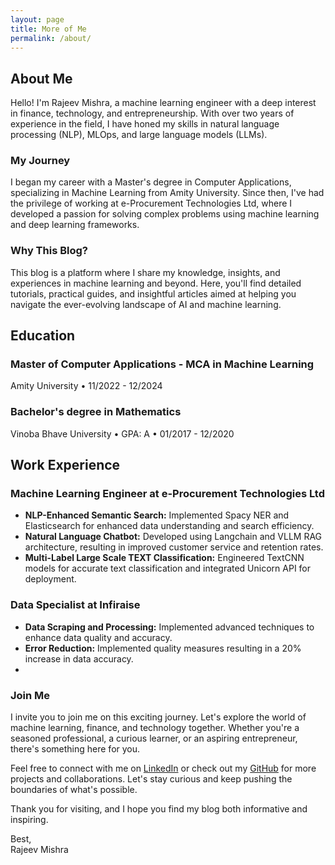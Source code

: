 ```yaml
---
layout: page
title: More of Me
permalink: /about/
---
```


## About Me

Hello! I'm Rajeev Mishra, a machine learning engineer with a deep interest in finance, technology, and entrepreneurship. With over two years of experience in the field, I have honed my skills in natural language processing (NLP), MLOps, and large language models (LLMs).

### My Journey
I began my career with a Master's degree in Computer Applications, specializing in Machine Learning from Amity University. Since then, I've had the privilege of working at e-Procurement Technologies Ltd, where I developed a passion for solving complex problems using machine learning and deep learning frameworks.

### Why This Blog?
This blog is a platform where I share my knowledge, insights, and experiences in machine learning and beyond. Here, you'll find detailed tutorials, practical guides, and insightful articles aimed at helping you navigate the ever-evolving landscape of AI and machine learning.

## Education

### Master of Computer Applications - MCA in Machine Learning

Amity University • 11/2022 - 12/2024

### Bachelor's degree in Mathematics

Vinoba Bhave University • GPA: A • 01/2017 - 12/2020

## Work Experience

### Machine Learning Engineer at e-Procurement Technologies Ltd

- **NLP-Enhanced Semantic Search:** Implemented Spacy NER and Elasticsearch for enhanced data understanding and search efficiency.
- **Natural Language Chatbot:** Developed using Langchain and VLLM RAG architecture, resulting in improved customer service and retention rates.
- **Multi-Label Large Scale TEXT Classification:** Engineered TextCNN models for accurate text classification and integrated Unicorn API for deployment.

### Data Specialist at Infiraise

- **Data Scraping and Processing:** Implemented advanced techniques to enhance data quality and accuracy.
- **Error Reduction:** Implemented quality measures resulting in a 20% increase in data accuracy.
- 
### Join Me
I invite you to join me on this exciting journey. Let's explore the world of machine learning, finance, and technology together. Whether you're a seasoned professional, a curious learner, or an aspiring entrepreneur, there's something here for you.

Feel free to connect with me on [LinkedIn](https://www.linkedin.com/in/bitsnbucks) or check out my [GitHub](https://github.com/raaj1v) for more projects and collaborations. Let's stay curious and keep pushing the boundaries of what's possible.

Thank you for visiting, and I hope you find my blog both informative and inspiring.

Best,  
Rajeev Mishra
